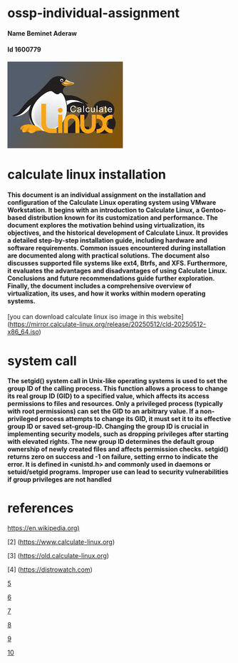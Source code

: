 # ossp-individual-assignment
####   Name     Beminet Aderaw
####   Id       1600779
![calculate linux](https://github.com/Beminet-Aderaw/ossp-individual-assignment/blob/main/calculate%20linux%20logo.jpg?raw=true)
# calculate linux installation
#### This document is an individual assignment on the installation and configuration of the Calculate Linux operating system using VMware Workstation. It begins with an introduction to Calculate Linux, a Gentoo-based distribution known for its customization and performance. The document explores the motivation behind using virtualization, its objectives, and the historical development of Calculate Linux. It provides a detailed step-by-step installation guide, including hardware and software requirements. Common issues encountered during installation are documented along with practical solutions. The document also discusses supported file systems like ext4, Btrfs, and XFS. Furthermore, it evaluates the advantages and disadvantages of using Calculate Linux. Conclusions and future recommendations guide further exploration. Finally, the document includes a comprehensive overview of virtualization, its uses, and how it works within modern operating systems.
[you can download calculate linux iso image in this website] (https://mirror.calculate-linux.org/release/20250512/cld-20250512-x86_64.iso)
# system call
#### The setgid() system call in Unix-like operating systems is used to set the group ID of the calling process. This function allows a process to change its real group ID (GID) to a specified value, which affects its access permissions to files and resources. Only a privileged process (typically with root permissions) can set the GID to an arbitrary value. If a non-privileged process attempts to change its GID, it must set it to its effective group ID or saved set-group-ID. Changing the group ID is crucial in implementing security models, such as dropping privileges after starting with elevated rights. The new group ID determines the default group ownership of newly created files and affects permission checks. setgid() returns zero on success and -1 on failure, setting errno to indicate the error. It is defined in <unistd.h> and commonly used in daemons or setuid/setgid programs. Improper use can lead to security vulnerabilities if group privileges are not handled
# references
[https://en.wikipedia.org)](https://en.wikipedia.org)

[2] (https://www.calculate-linux.org)

[3] (https://old.calculate-linux.org)

[4] (https://distrowatch.com)

[5](https://www.techphylum.com)

[6](https://scalecomputing.com)

[7](https://www.redhat.com)

[8](https://www.quora.com)

[9](https://man7.org)

[10](https://www.cbtnuggets.com)
